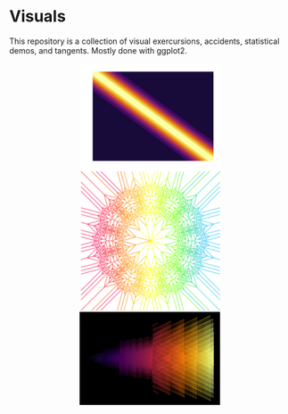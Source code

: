 Visuals
=======

This repository is a collection of visual exercursions, accidents, statistical demos, and tangents.  Mostly done with ggplot2.


<img src="random_effects/gp_se_2.png" style="display:block; margin: 0 auto;" width=50%>

<img src="mandala/3_12_pt3.png" style="display:block; margin: 0 auto;" width=50%>

<img src="diffuser/breakout_inferno.png" style="display:block; margin: 0 auto;" width=50%>
